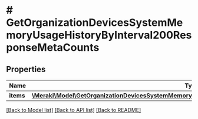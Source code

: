 # # GetOrganizationDevicesSystemMemoryUsageHistoryByInterval200ResponseMetaCounts

## Properties

Name | Type | Description | Notes
------------ | ------------- | ------------- | -------------
**items** | [**\Meraki\Model\GetOrganizationDevicesSystemMemoryUsageHistoryByInterval200ResponseMetaCountsItems**](GetOrganizationDevicesSystemMemoryUsageHistoryByInterval200ResponseMetaCountsItems.md) |  | [optional]

[[Back to Model list]](../../README.md#models) [[Back to API list]](../../README.md#endpoints) [[Back to README]](../../README.md)
